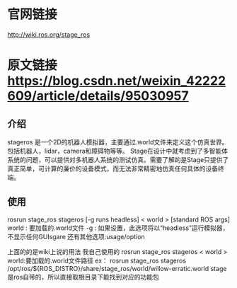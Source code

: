 
# 官网链接

http://wiki.ros.org/stage_ros

# 原文链接 https://blog.csdn.net/weixin_42222609/article/details/95030957

## 介绍
stageros 是一个2D的机器人模拟器，主要通过.world文件来定义这个仿真世界。包括机器人，lidar，camera和障碍物等等。
Stage在设计中就考虑到了多智能体系统的问题，可以提供对多机器人系统的测试仿真。需要了解的是Stage只提供了真正简单，可计算的廉价的设备模式，而无法非常精密地仿真任何具体的设备终端。

## 使用
 rosrun stage_ros stageros [-g runs headless] < world > [standard ROS args]
world : 要加载的.world文件
-g : 如果设置，此选项将以“headless”运行模拟器，不显示任何GUIsgare
还有其他选项:usage/option

上面的的是wiki上说的用法
我自己使用的
rosrun stage_ros stageros < world >
world:要加载的.world文件路径
ex：
rosrun stage_ros stageros /opt/ros/${ROS_DISTRO}/share/stage_ros/world/willow-erratic.world 
stage是ros自带的，所以直接取根目录下能找到对应的功能包

